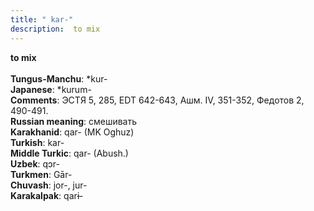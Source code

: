 ```yaml
---
title: " kar-"
description:  to mix
---
```

<strong> to mix</strong><br><br>
<strong>Tungus-Manchu</strong>:  *kur-<br>
<strong>Japanese</strong>:  *kurum-<br>
<strong>Comments</strong>:  ЭСТЯ 5, 285, EDT 642-643, Ашм. IV, 351-352, Федотов 2, 490-491.<br>
<strong>Russian meaning</strong>:  смешивать<br>
<strong>Karakhanid</strong>:  qar- (MK Oghuz)<br>
<strong>Turkish</strong>:  kar-<br>
<strong>Middle Turkic</strong>:  qar- (Abush.)<br>
<strong>Uzbek</strong>:  qɔr-<br>
<strong>Turkmen</strong>:  Gār-<br>
<strong>Chuvash</strong>:  jor-, jur-<br>
<strong>Karakalpak</strong>:  qarɨ-<br>


